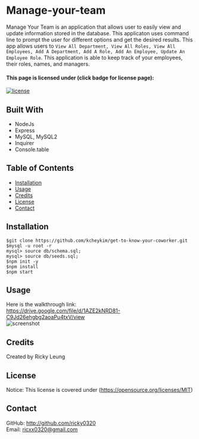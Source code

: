 # Manage-your-team

Manage Your Team is an application that allows user to easily view and update information stored in the database. This applicaton uses command line to prompt the user for different options and get the desired results. This app allows users to `View All Department, View All Roles, View All Employees, Add A Department, Add A Role, Add An Employee, Update An Employee Role`. This application is able to keep track of your employees, their roles, names, and managers.

#### This page is licensed under (click badge for license page): 
[![license](https://img.shields.io/badge/License-MIT-yellow.svg)](https://opensource.org/licenses/MIT)

## Built With
* NodeJs
* Express
* MySQL, MySQL2
* Inquirer
* Console.table

## Table of Contents
* [Installation](#installation)
* [Usage](#usage)
* [Credits](#credits)
* [License](#license) 
* [Contact ](#contact)

## Installation
`$git clone https://github.com/kcheykim/get-to-know-your-coworker.git`<br/>
`$mysql -u root -r`<br/>
`mysql> source db/schema.sql;`<br/>
`mysql> source db/seeds.sql;`<br/>
`$npm init -y`<br/>
`$npm install`<br/>
`$npm start`

## Usage
Here is the walkthrough link:<br/>
https://drive.google.com/file/d/1AZE2kNRD81-C9Jd26ehgbg2aoaPu4txV/view <br/>
![screenshot](./assets/images/employee-tracker.gif)


## Credits
Created by Ricky Leung

## License
Notice: This license is covered under (https://opensource.org/licenses/MIT)

## Contact 
GitHub: http://github.com/ricky0320  
Email: ricxx0320@gmail.com